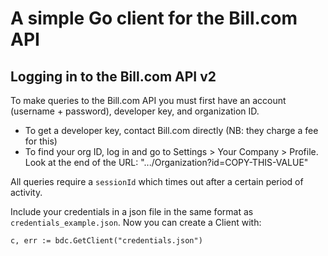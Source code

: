 # A simple Go client for the Bill.com API

## Logging in to the Bill.com API v2
To make queries to the Bill.com API you must first have an account (username + password), developer key, and organization ID. 
* To get a developer key, contact Bill.com directly (NB: they charge a fee for this) 
* To find your org ID, log in and go to Settings > Your Company > Profile. Look at the end of the URL:  ".../Organization?id=COPY-THIS-VALUE"

 All queries require a `sessionId` which times out after a certain period of activity.

Include your credentials in a json file in the same format as `credentials_example.json`. Now you can create a Client with:

`c, err := bdc.GetClient("credentials.json")`

